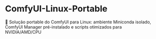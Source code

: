 # ComfyUI-Linux-Portable
🔧 Solução portable do ComfyUI para Linux: ambiente Miniconda isolado, ComfyUI Manager pré-instalado e scripts otimizados para NVIDIA/AMD/CPU
